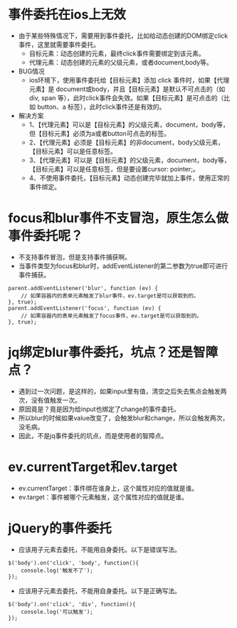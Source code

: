 # 事件委托在ios上无效
* 由于某些特殊情况下，需要用到事件委托，比如给动态创建的DOM绑定click事件，这里就需要事件委托。
    - 目标元素：动态创建的元素，最终click事件需要绑定到该元素。
    - 代理元素：动态创建的元素的父级元素，或者document,body等。
* BUG情况
    - ios环境下，使用事件委托给【目标元素】添加 click 事件时，如果【代理元素】是 document或body，并且【目标元素】是默认不可点击的（如 div, span 等），此时click事件会失效。如果【目标元素】是可点击的（比如 button、a 标签），此时click事件还是有效的。
* 解决方案
    - 1、【代理元素】可以是【目标元素】的父级元素，document，body等，但【目标元素】必须为a或者button可点击的标签。
    - 2、【代理元素】必须是【目标元素】的非document，body父级元素，【目标元素】可以是任意标签。
    - 3、【代理元素】可以是【目标元素】的父级元素，document，body等，【目标元素】可以是任意标签，但是要设置cursor: pointer;。
    - 4、不使用事件委托，【目标元素】动态创建完毕就加上事件，使用正常的事件绑定。

# focus和blur事件不支冒泡，原生怎么做事件委托呢？
* 不支持事件冒泡，但是支持事件捕获啊。
* 当事件类型为focus和blur时，addEventListener的第二参数为true即可进行事件捕获。
```
parent.addEventListener('blur', function (ev) {
    // 如果容器内的表单元素触发了blur事件，ev.target是可以获取到的。
}, true);
parent.addEventListener('focus', function (ev) {
    // 如果容器内的表单元素触发了focus事件，ev.target是可以获取到的。
}, true);
```

# jq绑定blur事件委托，坑点？还是智障点？
* 遇到过一次问题，是这样的，如果input里有值，清空之后失去焦点会触发两次，没有值触发一次。
* 原因竟是？竟是因为给input也绑定了change的事件委托。
* 所以blur的时候如果value改变了，会触发blur和change，所以会触发两次，没毛病。
* 因此，不是jq事件委托的坑点，而是使用者的智障点。


# ev.currentTarget和ev.target
* ev.currentTarget：事件绑在谁身上，这个属性对应的值就是谁。
* ev.target：事件被哪个元素触发，这个属性对应的值就是谁。

# jQuery的事件委托
* 应该用子元素去委托，不能用自身委托。以下是错误写法。
```
$('body').on('click', 'body', function(){
    console.log('触发不了');
});
```
* 应该用子元素去委托，不能用自身委托。以下是正确写法。
```
$('body').on('click', 'div', function(){
    console.log('可以触发');
});
```
